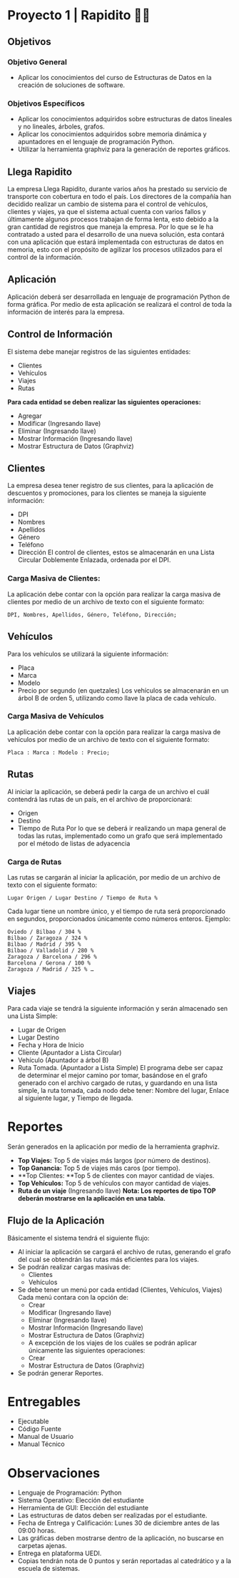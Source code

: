 # Proyecto 1 | Rapidito 🏃‍♂️

## Objetivos
### Objetivo General
- Aplicar los conocimientos del curso de Estructuras de Datos en la creación de soluciones de software.
### Objetivos Específicos
- Aplicar los conocimientos adquiridos sobre estructuras de datos lineales y no lineales, árboles, grafos.
- Aplicar los conocimientos adquiridos sobre memoria dinámica y apuntadores en el lenguaje de programación Python.
- Utilizar la herramienta graphviz para la generación de reportes gráficos.

## Llega Rapidito
La empresa Llega Rapidito, durante varios años ha prestado su servicio de transporte con cobertura en todo el país.
Los directores de la compañía han decidido realizar un cambio de sistema para el control de vehículos, clientes y viajes, ya que el sistema actual cuenta con varios fallos y últimamente algunos procesos trabajan de forma lenta, esto debido a la gran cantidad de registros que maneja la empresa.
Por lo que se le ha contratado a usted para el desarrollo de una nueva solución, esta contará con una aplicación que estará implementada con estructuras de datos en memoria, esto con el propósito de agilizar los procesos utilizados para el control de la información.
## Aplicación
Aplicación deberá ser desarrollada en lenguaje de programación Python de forma gráfica. Por medio de esta aplicación se realizará el control de toda la información de interés para la empresa.
## Control de Información
El sistema debe manejar registros de las siguientes entidades:
- Clientes
- Vehículos
- Viajes
- Rutas

**Para cada entidad se deben realizar las siguientes operaciones:**
- Agregar
- Modificar (Ingresando llave)
- Eliminar (Ingresando llave)
- Mostrar Información (Ingresando llave)
- Mostrar Estructura de Datos (Graphviz)

## Clientes
La empresa desea tener registro de sus clientes, para la aplicación de descuentos y promociones, para los clientes se maneja la siguiente información:
- DPI
- Nombres
- Apellidos
- Género
- Teléfono
- Dirección
El control de clientes, estos se almacenarán en una Lista Circular Doblemente Enlazada, ordenada por el DPI.

### Carga Masiva de Clientes:
La aplicación debe contar con la opción para realizar la carga masiva de clientes por medio de un archivo de texto con el siguiente formato:
```
DPI, Nombres, Apellidos, Género, Teléfono, Dirección;
```

## Vehículos
Para los vehículos se utilizará la siguiente información:
- Placa
- Marca
- Modelo
- Precio por segundo (en quetzales)
Los vehículos se almacenarán en un árbol B de orden 5, utilizando como llave la placa de cada vehículo.

### Carga Masiva de Vehículos
La aplicación debe contar con la opción para realizar la carga masiva de vehículos por medio de un archivo de texto con el siguiente formato:
```
Placa : Marca : Modelo : Precio;
```

## Rutas
Al iniciar la aplicación, se deberá pedir la carga de un archivo el cuál contendrá las rutas de un país, en el archivo de proporcionará:
- Origen
- Destino
- Tiempo de Ruta
Por lo que se deberá ir realizando un mapa general de todas las rutas, implementado como un grafo que será implementado por el método de listas de adyacencia

### Carga de Rutas
Las rutas se cargarán al iniciar la aplicación, por medio de un archivo de texto con el siguiente formato:
```
Lugar Origen / Lugar Destino / Tiempo de Ruta %
```
Cada lugar tiene un nombre único, y el tiempo de ruta será proporcionado en segundos, proporcionados únicamente como números enteros.
Ejemplo:
```
Oviedo / Bilbao / 304 % 
Bilbao / Zaragoza / 324 % 
Bilbao / Madrid / 395 % 
Bilbao / Valladolid / 280 % 
Zaragoza / Barcelona / 296 % 
Barcelona / Gerona / 100 % 
Zaragoza / Madrid / 325 % …
```

## Viajes
Para cada viaje se tendrá la siguiente información y serán almacenado sen una Lista Simple:
- Lugar de Origen
- Lugar Destino
- Fecha y Hora de Inicio
- Cliente (Apuntador a Lista Circular)
- Vehículo (Apuntador a árbol B)
- Ruta Tomada. (Apuntador a Lista Simple)
El programa debe ser capaz de determinar el mejor camino por tomar, basándose en el grafo generado con el archivo cargado de rutas, y guardando en una lista simple, la ruta tomada, cada nodo debe tener: Nombre del lugar, Enlace al siguiente lugar, y Tiempo de llegada.

# Reportes
Serán generados en la aplicación por medio de la herramienta graphviz.
- **Top Viajes:** Top 5 de viajes más largos (por número de destinos).
- **Top Ganancia:** Top 5 de viajes más caros (por tiempo).
- **Top Clientes: **Top 5 de clientes con mayor cantidad de viajes.
- **Top Vehículos:** Top 5 de vehículos con mayor cantidad de viajes.
- **Ruta de un viaje** (Ingresando llave)
**Nota: Los reportes de tipo TOP deberán mostrarse en la aplicación en una tabla.**

## Flujo de la Aplicación
Básicamente el sistema tendrá el siguiente flujo:
- Al iniciar la aplicación se cargará el archivo de rutas, generando el grafo del cual se obtendrán las rutas más eficientes para los viajes.
- Se podrán realizar cargas masivas de:
    - Clientes
    - Vehículos
- Se debe tener un menú por cada entidad (Clientes, Vehículos, Viajes) Cada menú contara con la opción de:
    - Crear
    - Modificar (Ingresando llave)
    - Eliminar (Ingresando llave)
    - Mostrar Información (Ingresando llave)
    - Mostrar Estructura de Datos (Graphviz)
    - A excepción de los viajes de los cuáles se podrán aplicar únicamente las siguientes operaciones:
    - Crear
    - Mostrar Estructura de Datos (Graphviz)
- Se podrán generar Reportes.

# Entregables
- Ejecutable
- Código Fuente
- Manual de Usuario
- Manual Técnico

# Observaciones
- Lenguaje de Programación: Python
- Sistema Operativo: Elección del estudiante
- Herramienta de GUI: Elección del estudiante
- Las estructuras de datos deben ser realizadas por el estudiante.
- Fecha de Entrega y Calificación: Lunes 30 de diciembre antes de las 09:00 horas.
- Las gráficas deben mostrarse dentro de la aplicación, no buscarse en carpetas ajenas.
- Entrega en plataforma UEDI.
- Copias tendrán nota de 0 puntos y serán reportadas al catedrático y a la escuela de sistemas.